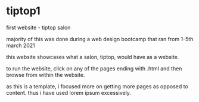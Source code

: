 # tiptop1
first website - tiptop salon

majority of this was done during a web design bootcamp that ran from 1-5th march 2021

this website showcases what a salon, tiptop, would have as a website. 

to run the website, click on any of the pages ending with .html and then browse from within the website. 

as this is a template, i focused more on getting more pages as opposed to content. 
thus i have used lorem ipsum excessively. 
